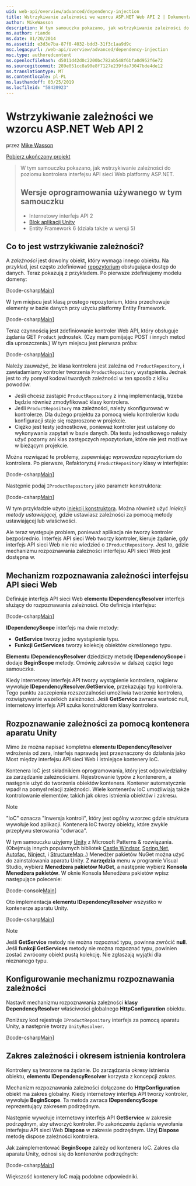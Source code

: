 ```yaml
---
uid: web-api/overview/advanced/dependency-injection
title: Wstrzykiwanie zależności we wzorcu ASP.NET Web API 2 | Dokumentacja firmy Microsoft
author: MikeWasson
description: W tym samouczku pokazano, jak wstrzykiwanie zależności do poziomu kontrolera interfejsu API sieci Web platformy ASP.NET. Wersje oprogramowania używanych w samouczek zablokowanych witryn sieci Web API 2 Unity aplikacji...
ms.author: riande
ms.date: 01/20/2014
ms.assetid: e3d3e7ba-87f0-4032-bdd3-31f3c1aa9d9c
msc.legacyurl: /web-api/overview/advanced/dependency-injection
msc.type: authoredcontent
ms.openlocfilehash: d5011d42d0c2200bc782ab548f6bfa0d952f6e72
ms.sourcegitcommit: 289e051cc8a90e8f7127e239fda73047bde4de12
ms.translationtype: MT
ms.contentlocale: pl-PL
ms.lasthandoff: 03/25/2019
ms.locfileid: "58420923"
---
```

<a name="dependency-injection-in-aspnet-web-api-2"></a>Wstrzykiwanie zależności we wzorcu ASP.NET Web API 2
====================
przez [Mike Wasson](https://github.com/MikeWasson)

[Pobierz ukończony projekt](http://code.msdn.microsoft.com/ASP-NET-Web-API-Tutorial-468ee148)

> W tym samouczku pokazano, jak wstrzykiwanie zależności do poziomu kontrolera interfejsu API sieci Web platformy ASP.NET.
> 
> ## <a name="software-versions-used-in-the-tutorial"></a>Wersje oprogramowania używanego w tym samouczku
> 
> 
> - Internetowy interfejs API 2
> - [Blok aplikacji Unity](https://www.nuget.org/packages/Unity/)
> - Entity Framework 6 (działa także w wersji 5)


## <a name="what-is-dependency-injection"></a>Co to jest wstrzykiwanie zależności?

A *zależności* jest dowolny obiekt, który wymaga innego obiektu. Na przykład, jest często zdefiniować [repozytorium](http://martinfowler.com/eaaCatalog/repository.html) obsługująca dostęp do danych. Teraz pokazują z przykładem. Po pierwsze zdefiniujemy modelu domeny:

[!code-csharp[Main](dependency-injection/samples/sample1.cs)]

W tym miejscu jest klasą prostego repozytorium, która przechowuje elementy w bazie danych przy użyciu platformy Entity Framework.

[!code-csharp[Main](dependency-injection/samples/sample2.cs)]

Teraz czynnością jest zdefiniowanie kontroler Web API, który obsługuje żądania GET `Product` jednostek. (Czy mam pomijając POST i innych metod dla uproszczenia.) W tym miejscu jest pierwsza próba:

[!code-csharp[Main](dependency-injection/samples/sample3.cs)]

Należy zauważyć, że klasa kontrolera jest zależna od `ProductRepository`, i zawiadamiamy kontroler tworzenia `ProductRepository` wystąpienia. Jednak jest to zły pomysł kodowi twardych zależności w ten sposób z kilku powodów.

- Jeśli chcesz zastąpić `ProductRepository` z inną implementacją, trzeba będzie również zmodyfikować klasy kontrolera.
- Jeśli `ProductRepository` ma zależności, należy skonfigurować w kontrolerze. Dla dużego projektu za pomocą wielu kontrolerów kodu konfiguracji staje się rozproszone w projekcie.
- Ciężko jest testy jednostkowe, ponieważ kontroler jest ustalony do wykonywania zapytań w bazie danych. Dla testu jednostkowego należy użyć pozorny ani klas zastępczych repozytorium, które nie jest możliwe w bieżącym projekcie.

Można rozwiązać te problemy, zapewniając *wprowadza* repozytorium do kontrolera. Po pierwsze, Refaktoryzuj `ProductRepository` klasy w interfejsie:

[!code-csharp[Main](dependency-injection/samples/sample4.cs)]

Następnie podaj `IProductRepository` jako parametr konstruktora:

[!code-csharp[Main](dependency-injection/samples/sample5.cs)]

W tym przykładzie użyto [iniekcji konstruktora](http://www.martinfowler.com/articles/injection.html#FormsOfDependencyInjection). Można również użyć *iniekcji metody ustawiającej*, gdzie ustawiasz zależności za pomocą metody ustawiającej lub właściwości.

Ale teraz występuje problem, ponieważ aplikacja nie tworzy kontroler bezpośrednio. Interfejs API sieci Web tworzy kontroler, kieruje żądanie, gdy interfejs API sieci Web nie nic wiedzieć o `IProductRepository`. Jest to, gdzie mechanizmu rozpoznawania zależności interfejsu API sieci Web jest dostępna w.

## <a name="the-web-api-dependency-resolver"></a>Mechanizm rozpoznawania zależności interfejsu API sieci Web

Definiuje interfejs API sieci Web **elementu IDependencyResolver** interfejs służący do rozpoznawania zależności. Oto definicja interfejsu:

[!code-csharp[Main](dependency-injection/samples/sample6.cs)]

**IDependencyScope** interfejs ma dwie metody:

- **GetService** tworzy jedno wystąpienie typu.
- **Funkcji GetServices** tworzy kolekcję obiektów określonego typu.

**Elementu IDependencyResolver** dziedziczy metodę **IDependencyScope** i dodaje **BeginScope** metody. Omówię zakresów w dalszej części tego samouczka.

Kiedy internetowy interfejs API tworzy wystąpienie kontrolera, najpierw wywołuje **IDependencyResolver.GetService**, przekazując typ kontrolera. Tego punktu zaczepienia rozszerzalności umożliwia tworzenie kontrolera, rozwiązywanie wszelkich zależności. Jeśli **GetService** zwraca wartość null, internetowy interfejs API szuka konstruktorem klasy kontrolera.

## <a name="dependency-resolution-with-the-unity-container"></a>Rozpoznawanie zależności za pomocą kontenera aparatu Unity

Mimo że można napisać kompletna **elementu IDependencyResolver** wdrożenia od zera, interfejs naprawdę jest przeznaczony do działania jako Most między interfejsu API sieci Web i istniejące kontenery IoC.

Kontenera IoC jest składnikiem oprogramowania, który jest odpowiedzialny za zarządzanie zależnościami. Rejestrowanie typów z kontenerem, a następnie użyć do tworzenia obiektów kontenera. Kontener automatycznie wpadł na pomysł relacji zależności. Wiele kontenerów IoC umożliwiają także kontrolowanie elementów, takich jak okres istnienia obiektów i zakresu.

> [!NOTE]
> "IoC" oznacza "Inwersja kontroli", który jest ogólny wzorzec gdzie struktura wywołuje kod aplikacji. Kontenera IoC tworzy obiekty, które zwykle przepływu sterowania "odwraca".


W tym samouczku użyjemy [Unity](https://msdn.microsoft.com/library/ff647202.aspx) z Microsoft Patterns &amp; rozwiązania. (Obejmują innych popularnych bibliotek [Castle Windsor](http://www.castleproject.org/), [Spring.Net](http://www.springframework.net/), [Autofac](https://code.google.com/p/autofac/), [Ninject](http://www.ninject.org/), i [StructureMap ](http://structuremap.github.io/documentation/).) Menedżer pakietów NuGet można użyć do zainstalowania aparatu Unity. Z **narzędzia** menu w programie Visual Studio, wybierz **Menedżera pakietów NuGet**, a następnie wybierz **Konsola Menedżera pakietów**. W oknie Konsola Menedżera pakietów wpisz następujące polecenie:

[!code-console[Main](dependency-injection/samples/sample7.cmd)]

Oto implementacja **elementu IDependencyResolver** wszystko w kontenerze aparatu Unity.

[!code-csharp[Main](dependency-injection/samples/sample8.cs)]

> [!NOTE]
> Jeśli **GetService** metody nie można rozpoznać typu, powinna zwrócić **null**. Jeśli **funkcji GetServices** metody nie można rozpoznać typu, powinien zostać zwrócony obiekt pustą kolekcję. Nie zgłaszają wyjątki dla nieznanego typu.


## <a name="configuring-the-dependency-resolver"></a>Konfigurowanie mechanizmu rozpoznawania zależności

Nastavit mechanizmu rozpoznawania zależności **klasy DependencyResolver** właściwości globalnego **HttpConfiguration** obiektu.

Poniższy kod rejestruje `IProductRepository` interfejs za pomocą aparatu Unity, a następnie tworzy `UnityResolver`.

[!code-csharp[Main](dependency-injection/samples/sample9.cs)]

## <a name="dependency-scope-and-controller-lifetime"></a>Zakres zależności i okresem istnienia kontrolera

Kontrolery są tworzone na żądanie. Do zarządzania okresy istnienia obiektu, **elementu IDependencyResolver** korzysta z koncepcji *zakres*.

Mechanizm rozpoznawania zależności dołączone do **HttpConfiguration** obiekt ma zakres globalny. Kiedy internetowy interfejs API tworzy kontroler, wywołuje **BeginScope**. Ta metoda zwraca **IDependencyScope** reprezentujący zakresem podrzędnym.

Następnie wywołuje internetowy interfejs API **GetService** w zakresie podrzędnym, aby utworzyć kontroler. Po zakończeniu żądania wywołania interfejsu API sieci Web **Dispose** w zakresie podrzędnym. Użyj **Dispose** metodę dispose zależności kontrolera.

Jak zaimplementować **BeginScope** zależy od kontenera IoC. Zakres dla aparatu Unity, odnosi się do kontenerów podrzędnych:

[!code-csharp[Main](dependency-injection/samples/sample10.cs)]

Większość kontenery IoC mają podobne odpowiedniki.
